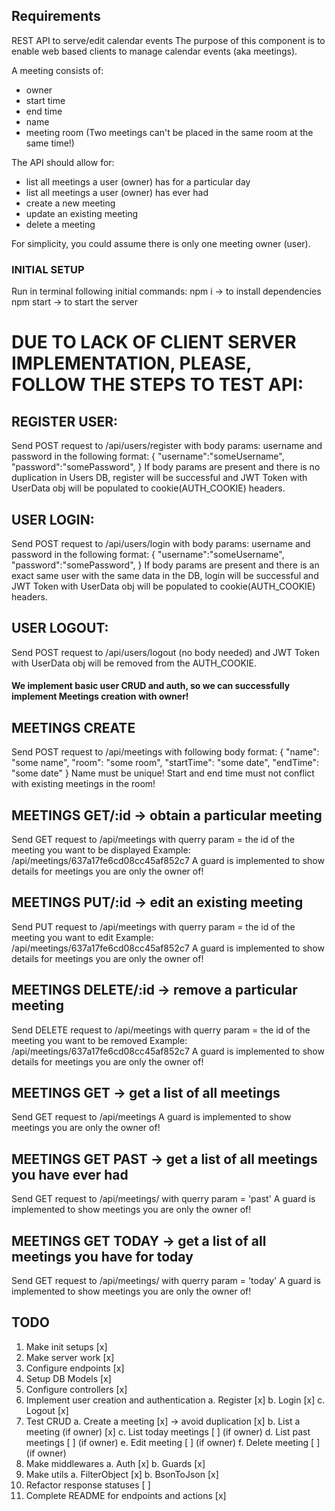 ## Requirements

REST API to serve/edit calendar events
The purpose of this component is to enable web based clients to manage calendar events (aka meetings).

A meeting consists of:

- owner
- start time
- end time
- name
- meeting room (Two meetings can't be placed in the same room at the same time!)

The API should allow for:

- list all meetings a user (owner) has for a particular day
- list all meetings a user (owner) has ever had
- create a new meeting
- update an existing meeting
- delete a meeting

For simplicity, you could assume there is only one meeting owner (user).

### INITIAL SETUP
Run in terminal following initial commands: 
npm i -> to install dependencies
npm start -> to start the server

# DUE TO LACK OF CLIENT SERVER IMPLEMENTATION, PLEASE, FOLLOW THE STEPS TO TEST API:

## REGISTER USER: 
Send POST request to /api/users/register with body params: username and password in the following format:
{
    "username":"someUsername", 
    "password":"somePassword", 
}
If body params are present and there is no duplication in Users DB, register will be successful and JWT Token with UserData obj will be populated to cookie(AUTH_COOKIE) headers. 

## USER LOGIN: 
Send POST request to /api/users/login with body params: username and password in the following format:
{
    "username":"someUsername", 
    "password":"somePassword", 
}
If body params are present and there is an exact same user with the same data in the DB, login will be successful and JWT Token with UserData obj will be populated to cookie(AUTH_COOKIE) headers. 

## USER LOGOUT: 
Send POST request to /api/users/logout (no body needed) and JWT Token with UserData obj will be removed from the AUTH_COOKIE. 

#### We implement basic user CRUD and auth, so we can successfully implement Meetings creation with owner! 

## MEETINGS CREATE
Send POST request to /api/meetings with following body format: 
{
    "name": "some name", 
    "room": "some room", 
    "startTime": "some date", 
    "endTime": "some date"
}
Name must be unique! Start and end time must not conflict with existing meetings in the room! 

## MEETINGS GET/:id -> obtain a particular meeting
Send GET request to /api/meetings with querry param = the id of the meeting you want to be displayed
Example: /api/meetings/637a17fe6cd08cc45af852c7
A guard is implemented to show details for meetings you are only the owner of! 

## MEETINGS PUT/:id -> edit an existing meeting
Send PUT request to /api/meetings with querry param = the id of the meeting you want to edit
Example: /api/meetings/637a17fe6cd08cc45af852c7
A guard is implemented to show details for meetings you are only the owner of! 

## MEETINGS DELETE/:id -> remove a particular meeting
Send DELETE request to /api/meetings with querry param = the id of the meeting you want to be removed
Example: /api/meetings/637a17fe6cd08cc45af852c7
A guard is implemented to show details for meetings you are only the owner of! 

## MEETINGS GET -> get a list of all meetings
Send GET request to /api/meetings 
A guard is implemented to show meetings you are only the owner of! 

## MEETINGS GET PAST -> get a list of all meetings you have ever had
Send GET request to /api/meetings/ with querry param = 'past'
A guard is implemented to show meetings you are only the owner of! 

## MEETINGS GET TODAY -> get a list of all meetings you have for today
Send GET request to /api/meetings/ with querry param = 'today'
A guard is implemented to show meetings you are only the owner of! 
## TODO

1. Make init setups [x]
2. Make server work [x]
3. Configure endpoints [x]
4. Setup DB Models [x]
5. Configure controllers [x]
6. Implement user creation and authentication
    a. Register [x]
    b. Login [x]
    c. Logout [x]
7. Test CRUD
    a. Create a meeting [x] -> avoid duplication [x]
    b. List a meeting (if owner) [x]
    c. List today meetings [ ] (if owner)
    d. List past meetings [ ] (if owner)
    e. Edit meeting [ ] (if owner)
    f. Delete meeting [ ] (if owner)
8. Make middlewares
    a. Auth [x]
    b. Guards [x]
9. Make utils
    a. FilterObject [x]
    b. BsonToJson [x]
10. Refactor response statuses [ ]
11. Complete README for endpoints and actions [x]